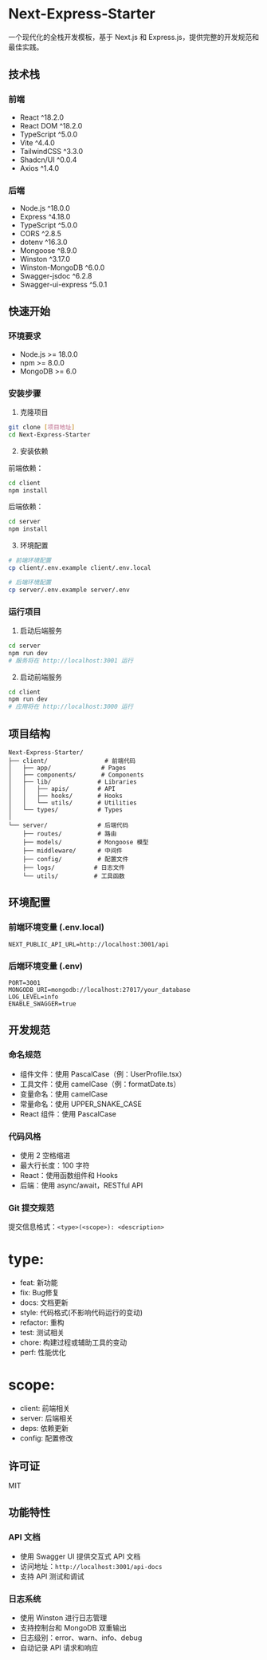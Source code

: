 # Next-Express-Starter

一个现代化的全栈开发模板，基于 Next.js 和 Express.js，提供完整的开发规范和最佳实践。

## 技术栈

### 前端
- React ^18.2.0
- React DOM ^18.2.0
- TypeScript ^5.0.0
- Vite ^4.4.0
- TailwindCSS ^3.3.0
- Shadcn/UI ^0.0.4
- Axios ^1.4.0

### 后端
- Node.js ^18.0.0
- Express ^4.18.0
- TypeScript ^5.0.0
- CORS ^2.8.5
- dotenv ^16.3.0
- Mongoose ^8.9.0
- Winston ^3.17.0
- Winston-MongoDB ^6.0.0
- Swagger-jsdoc ^6.2.8
- Swagger-ui-express ^5.0.1

## 快速开始

### 环境要求
- Node.js >= 18.0.0
- npm >= 8.0.0
- MongoDB >= 6.0

### 安装步骤

1. 克隆项目
```bash
git clone [项目地址]
cd Next-Express-Starter
```

2. 安装依赖

前端依赖：
```bash
cd client
npm install
```

后端依赖：
```bash
cd server
npm install
```

3. 环境配置
```bash
# 前端环境配置
cp client/.env.example client/.env.local

# 后端环境配置
cp server/.env.example server/.env
```

### 运行项目

1. 启动后端服务
```bash
cd server
npm run dev
# 服务将在 http://localhost:3001 运行
```

2. 启动前端服务
```bash
cd client
npm run dev
# 应用将在 http://localhost:3000 运行
```

## 项目结构

```
Next-Express-Starter/
├── client/                # 前端代码
│   ├── app/              # Pages
│   ├── components/       # Components
│   ├── lib/             # Libraries
│   │   ├── apis/        # API
│   │   ├── hooks/       # Hooks
│   │   └── utils/       # Utilities
│   └── types/           # Types
│
└── server/              # 后端代码
    ├── routes/          # 路由
    ├── models/          # Mongoose 模型
    ├── middleware/      # 中间件
    ├── config/          # 配置文件
    ├── logs/           # 日志文件
    └── utils/          # 工具函数
```

## 环境配置

### 前端环境变量 (.env.local)
```env
NEXT_PUBLIC_API_URL=http://localhost:3001/api
```

### 后端环境变量 (.env)
```env
PORT=3001
MONGODB_URI=mongodb://localhost:27017/your_database
LOG_LEVEL=info
ENABLE_SWAGGER=true
```

## 开发规范

### 命名规范
- 组件文件：使用 PascalCase（例：UserProfile.tsx）
- 工具文件：使用 camelCase（例：formatDate.ts）
- 变量命名：使用 camelCase
- 常量命名：使用 UPPER_SNAKE_CASE
- React 组件：使用 PascalCase

### 代码风格
- 使用 2 空格缩进
- 最大行长度：100 字符
- React：使用函数组件和 Hooks
- 后端：使用 async/await，RESTful API

### Git 提交规范
提交信息格式：`<type>(<scope>): <description>`

# type:
- feat: 新功能
- fix: Bug修复
- docs: 文档更新
- style: 代码格式(不影响代码运行的变动)
- refactor: 重构
- test: 测试相关
- chore: 构建过程或辅助工具的变动
- perf: 性能优化

# scope:
- client: 前端相关
- server: 后端相关
- deps: 依赖更新
- config: 配置修改

## 许可证

MIT

## 功能特性

### API 文档
- 使用 Swagger UI 提供交互式 API 文档
- 访问地址：`http://localhost:3001/api-docs`
- 支持 API 测试和调试

### 日志系统
- 使用 Winston 进行日志管理
- 支持控制台和 MongoDB 双重输出
- 日志级别：error、warn、info、debug
- 自动记录 API 请求和响应

